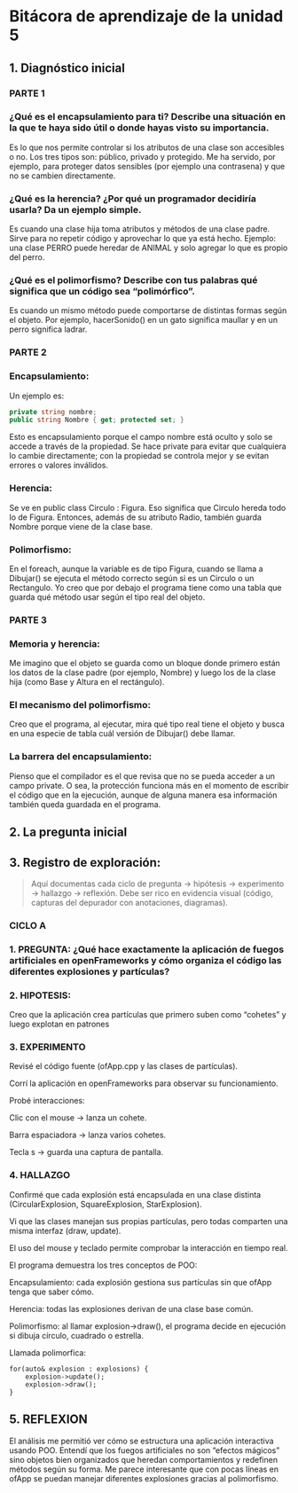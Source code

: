 # Bitácora de aprendizaje de la unidad 5

## 1.  **Diagnóstico inicial**

### PARTE 1

### ¿Qué es el encapsulamiento para ti? Describe una situación en la que te haya sido útil o donde hayas visto su importancia.

Es lo que nos permite controlar si los atributos de una clase son accesibles o no. Los tres tipos son: público, privado y protegido. Me ha servido, por ejemplo, para proteger datos sensibles (por ejemplo una contrasena) y que no se cambien directamente.

### ¿Qué es la herencia? ¿Por qué un programador decidiría usarla? Da un ejemplo simple.

Es cuando una clase hija toma atributos y métodos de una clase padre. Sirve para no repetir código y aprovechar lo que ya está hecho. Ejemplo: una clase PERRO puede heredar de ANIMAL y solo agregar lo que es propio del perro.

### ¿Qué es el polimorfismo? Describe con tus palabras qué significa que un código sea “polimórfico”.

Es cuando un mismo método puede comportarse de distintas formas según el objeto. Por ejemplo, hacerSonido() en un gato significa maullar y en un perro significa ladrar.

### PARTE 2

### Encapsulamiento:
Un ejemplo es:

```cs
private string nombre;
public string Nombre { get; protected set; }
```
Esto es encapsulamiento porque el campo nombre está oculto y solo se accede a través de la propiedad. Se hace private para evitar que cualquiera lo cambie directamente; con la propiedad se controla mejor y se evitan errores o valores inválidos.

### Herencia:
Se ve en public class Circulo : Figura. Eso significa que Circulo hereda todo lo de Figura. Entonces, además de su atributo Radio, también guarda Nombre porque viene de la clase base.

### Polimorfismo:
En el foreach, aunque la variable es de tipo Figura, cuando se llama a Dibujar() se ejecuta el método correcto según si es un Circulo o un Rectangulo. Yo creo que por debajo el programa tiene como una tabla que guarda qué método usar según el tipo real del objeto.

### PARTE 3

### Memoria y herencia:

Me imagino que el objeto se guarda como un bloque donde primero están los datos de la clase padre (por ejemplo, Nombre) y luego los de la clase hija (como Base y Altura en el rectángulo).

### El mecanismo del polimorfismo:

Creo que el programa, al ejecutar, mira qué tipo real tiene el objeto y busca en una especie de tabla cuál versión de Dibujar() debe llamar.

### La barrera del encapsulamiento: 

Pienso que el compilador es el que revisa que no se pueda acceder a un campo private. O sea, la protección funciona más en el momento de escribir el código que en la ejecución, aunque de alguna manera esa información también queda guardada en el programa.

## 2.  **La pregunta inicial**

## 3.  **Registro de exploración:** 
> Aquí documentas cada ciclo de pregunta -> hipótesis -> experimento -> hallazgo -> reflexión.
> Debe ser rico en evidencia visual (código, capturas del depurador con anotaciones, diagramas).

### CICLO A 

### 1. PREGUNTA: ¿Qué hace exactamente la aplicación de fuegos artificiales en openFrameworks y cómo organiza el código las diferentes explosiones y partículas?

### 2. HIPOTESIS:

Creo que la aplicación crea partículas que primero suben como “cohetes” y luego explotan en patrones

### 3. EXPERIMENTO

Revisé el código fuente (ofApp.cpp y las clases de partículas).

Corrí la aplicación en openFrameworks para observar su funcionamiento.

Probé interacciones:

Clic con el mouse → lanza un cohete.

Barra espaciadora → lanza varios cohetes.

Tecla s → guarda una captura de pantalla.

### 4. HALLAZGO

Confirmé que cada explosión está encapsulada en una clase distinta (CircularExplosion, SquareExplosion, StarExplosion).

Vi que las clases manejan sus propias partículas, pero todas comparten una misma interfaz (draw, update).

El uso del mouse y teclado permite comprobar la interacción en tiempo real.

El programa demuestra los tres conceptos de POO:

Encapsulamiento: cada explosión gestiona sus partículas sin que ofApp tenga que saber cómo.

Herencia: todas las explosiones derivan de una clase base común.

Polimorfismo: al llamar explosion->draw(), el programa decide en ejecución si dibuja círculo, cuadrado o estrella.

Llamada polimorfica:
```
for(auto& explosion : explosions) {
    explosion->update();
    explosion->draw();
}

```
## 5. REFLEXION

El análisis me permitió ver cómo se estructura una aplicación interactiva usando POO. Entendí que los fuegos artificiales no son “efectos mágicos” sino objetos bien organizados que heredan comportamientos y redefinen métodos según su forma. Me parece interesante que con pocas líneas en ofApp se puedan manejar diferentes explosiones gracias al polimorfismo.

























